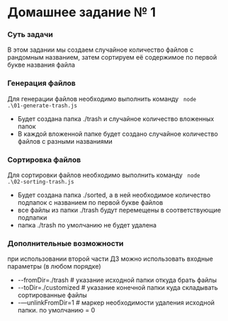 # Домашнее задание № 1 #

### Суть задачи ###

В этом задании мы создаем случайное количество файлов с рандомным названием, затем сортируем её содержимое по первой букве названия файла

### Генерация файлов ###

Для генерации файлов необходимо выполнить команду
<code>
node  .\01-generate-trash.js
</code>

* Будет создана папка ./trash и случайное количество вложенных папок 
* В каждой вложенной папке будет создано случайное количество файлов с разными названиями

### Сортировка файлов ###

Для сортировки файлов необходимо выполнить команду
<code>
node .\02-sorting-trash.js
</code>

* Будет создана папка ./sorted, а в ней необходимое количество подпапок с названием по первой букве файлов
* все файлы из папки ./trash будут перемещены в соответствующие подпапки
* папка ./trash по умолчанию не будет удалена

### Дополнительные возможности ###

при использовании второй части ДЗ можно использовать входные параметры (в любом порядке)
* --fromDir=./trash # указание исходной папки откуда брать файлы
* --toDir=./customized # указание конечной папки куда складывать сортированные файлы
* -—unlinkFromDir=1 # маркер необходимости удаления исходной папки. по умолчанию = 0
